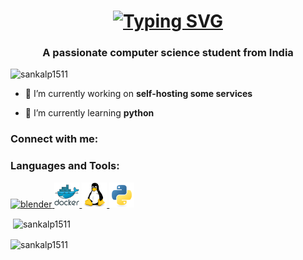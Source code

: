 <h1 align="center"><a href="https://git.io/typing-svg"><img src="https://readme-typing-svg.demolab.com?font=Fira+Code&duration=3000&pause=1000&color=82F771&center=true&vCenter=true&random=false&width=435&lines=Hi+There!%F0%9F%91%8B;I+am+Sankalp" alt="Typing SVG" /></a></h1>
<h3 align="center">A passionate computer science student from India</h3>

<p align="left"> <img src="https://komarev.com/ghpvc/?username=sankalp1511&label=Profile%20views&color=0e75b6&style=flat" alt="sankalp1511" /> </p>

- 🔭 I’m currently working on **self-hosting some services**

- 🌱 I’m currently learning **python**

<h3 align="left">Connect with me:</h3>
<p align="left">
</p>

<h3 align="left">Languages and Tools:</h3>
<p align="left"> <a href="https://www.blender.org/" target="_blank" rel="noreferrer"> <img src="https://download.blender.org/branding/community/blender_community_badge_white.svg" alt="blender" width="40" height="40"/> </a> <a href="https://www.docker.com/" target="_blank" rel="noreferrer"> <img src="https://raw.githubusercontent.com/devicons/devicon/master/icons/docker/docker-original-wordmark.svg" alt="docker" width="40" height="40"/> </a> <a href="https://www.linux.org/" target="_blank" rel="noreferrer"> <img src="https://raw.githubusercontent.com/devicons/devicon/master/icons/linux/linux-original.svg" alt="linux" width="40" height="40"/> </a> <a href="https://www.python.org" target="_blank" rel="noreferrer"> <img src="https://raw.githubusercontent.com/devicons/devicon/master/icons/python/python-original.svg" alt="python" width="40" height="40"/> </a> </p>

<p>&nbsp;<img align="center" src="https://github-readme-stats.vercel.app/api?username=sankalp1511&show_icons=true&locale=en" alt="sankalp1511" /></p>

<p><img align="center" src="https://github-readme-streak-stats.herokuapp.com/?user=sankalp1511&" alt="sankalp1511" /></p>
